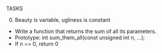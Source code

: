 TASKS

0. Beauty is variable, ugliness is constant

- Write a function that returns the sum of all its parameters.
- Prototype: int sum_them_all(const unsigned int n, ...);
- If n == 0, return 0
